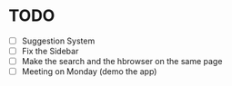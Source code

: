# TODO

- [ ] Suggestion System
- [ ] Fix the Sidebar
- [ ] Make the search and the hbrowser on the same page
- [ ] Meeting on Monday (demo the app)
